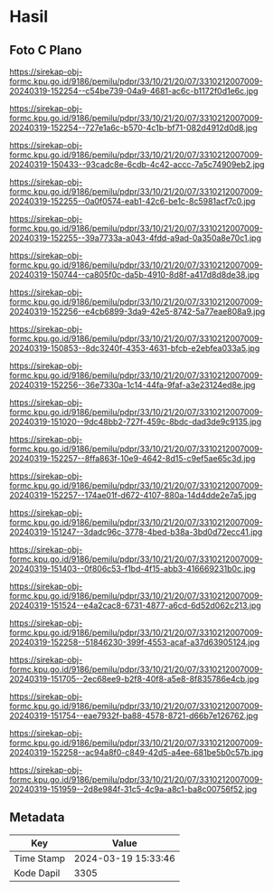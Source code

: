 # Hasil

## Foto C Plano

https://sirekap-obj-formc.kpu.go.id/9186/pemilu/pdpr/33/10/21/20/07/3310212007009-20240319-152254--c54be739-04a9-4681-ac6c-b1172f0d1e6c.jpg

https://sirekap-obj-formc.kpu.go.id/9186/pemilu/pdpr/33/10/21/20/07/3310212007009-20240319-152254--727e1a6c-b570-4c1b-bf71-082d4912d0d8.jpg

https://sirekap-obj-formc.kpu.go.id/9186/pemilu/pdpr/33/10/21/20/07/3310212007009-20240319-150433--93cadc8e-6cdb-4c42-accc-7a5c74909eb2.jpg

https://sirekap-obj-formc.kpu.go.id/9186/pemilu/pdpr/33/10/21/20/07/3310212007009-20240319-152255--0a0f0574-eab1-42c6-be1c-8c5981acf7c0.jpg

https://sirekap-obj-formc.kpu.go.id/9186/pemilu/pdpr/33/10/21/20/07/3310212007009-20240319-152255--39a7733a-a043-4fdd-a9ad-0a350a8e70c1.jpg

https://sirekap-obj-formc.kpu.go.id/9186/pemilu/pdpr/33/10/21/20/07/3310212007009-20240319-150744--ca805f0c-da5b-4910-8d8f-a417d8d8de38.jpg

https://sirekap-obj-formc.kpu.go.id/9186/pemilu/pdpr/33/10/21/20/07/3310212007009-20240319-152256--e4cb6899-3da9-42e5-8742-5a77eae808a9.jpg

https://sirekap-obj-formc.kpu.go.id/9186/pemilu/pdpr/33/10/21/20/07/3310212007009-20240319-150853--8dc3240f-4353-4631-bfcb-e2ebfea033a5.jpg

https://sirekap-obj-formc.kpu.go.id/9186/pemilu/pdpr/33/10/21/20/07/3310212007009-20240319-152256--36e7330a-1c14-44fa-9faf-a3e23124ed8e.jpg

https://sirekap-obj-formc.kpu.go.id/9186/pemilu/pdpr/33/10/21/20/07/3310212007009-20240319-151020--9dc48bb2-727f-459c-8bdc-dad3de9c9135.jpg

https://sirekap-obj-formc.kpu.go.id/9186/pemilu/pdpr/33/10/21/20/07/3310212007009-20240319-152257--8ffa863f-10e9-4642-8d15-c9ef5ae65c3d.jpg

https://sirekap-obj-formc.kpu.go.id/9186/pemilu/pdpr/33/10/21/20/07/3310212007009-20240319-152257--174ae01f-d672-4107-880a-14d4dde2e7a5.jpg

https://sirekap-obj-formc.kpu.go.id/9186/pemilu/pdpr/33/10/21/20/07/3310212007009-20240319-151247--3dadc96c-3778-4bed-b38a-3bd0d72ecc41.jpg

https://sirekap-obj-formc.kpu.go.id/9186/pemilu/pdpr/33/10/21/20/07/3310212007009-20240319-151403--0f806c53-f1bd-4f15-abb3-416669231b0c.jpg

https://sirekap-obj-formc.kpu.go.id/9186/pemilu/pdpr/33/10/21/20/07/3310212007009-20240319-151524--e4a2cac8-6731-4877-a6cd-6d52d062c213.jpg

https://sirekap-obj-formc.kpu.go.id/9186/pemilu/pdpr/33/10/21/20/07/3310212007009-20240319-152258--51846230-399f-4553-acaf-a37d63905124.jpg

https://sirekap-obj-formc.kpu.go.id/9186/pemilu/pdpr/33/10/21/20/07/3310212007009-20240319-151705--2ec68ee9-b2f8-40f8-a5e8-8f835786e4cb.jpg

https://sirekap-obj-formc.kpu.go.id/9186/pemilu/pdpr/33/10/21/20/07/3310212007009-20240319-151754--eae7932f-ba88-4578-8721-d66b7e126762.jpg

https://sirekap-obj-formc.kpu.go.id/9186/pemilu/pdpr/33/10/21/20/07/3310212007009-20240319-152258--ac94a8f0-c849-42d5-a4ee-681be5b0c57b.jpg

https://sirekap-obj-formc.kpu.go.id/9186/pemilu/pdpr/33/10/21/20/07/3310212007009-20240319-151959--2d8e984f-31c5-4c9a-a8c1-ba8c00756f52.jpg


## Metadata

| Key        | Value               |
| ---------- | ------------------- |
| Time Stamp | 2024-03-19 15:33:46 |
| Kode Dapil | 3305                |




